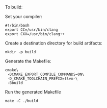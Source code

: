 To build:

Set your compiler:
```
#!/bin/bash
export CC=/usr/bin/clang
export CXX=/usr/bin/clang++
```

Create a destination directory for build artifacts:
```
mkdir -p build
```

Generate the Makefile:
```
cmake\
 -DCMAKE_EXPORT_COMPILE_COMMANDS=ON\
 -D_CMAKE_TOOLCHAIN_PREFIX=llvm-\
 -Bbuild
```

Run the generated Makefile
```
make -C ./build
```

